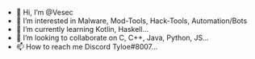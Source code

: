 - 👋 Hi, I’m @Vesec
- 👀 I’m interested in Malware, Mod-Tools, Hack-Tools, Automation/Bots 
- 🌱 I’m currently learning Kotlin, Haskell...
- 💞️ I’m looking to collaborate on C, C++, Java, Python, JS...
- 📫 How to reach me Discord Tyloe#8007...

<!---
Vesec/Vesec is a ✨ special ✨ repository because its `README.md` (this file) appears on your GitHub profile.
You can click the Preview link to take a look at your changes.
--->
